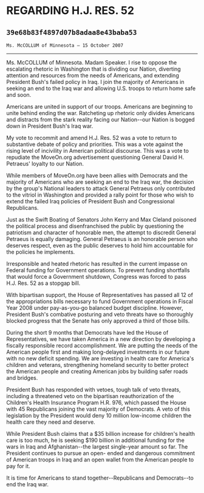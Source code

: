 # REGARDING H.J. RES. 52
## `39e68b83f4897d07b8adaa8e43baba53`
`Ms. McCOLLUM of Minnesota — 15 October 2007`

---


Ms. McCOLLUM of Minnesota. Madam Speaker. I rise to oppose the 
escalating rhetoric in Washington that is dividing our Nation, 
diverting attention and resources from the needs of Americans, and 
extending President Bush's failed policy in Iraq. I join the majority 
of Americans in seeking an end to the Iraq war and allowing U.S. troops 
to return home safe and soon.

Americans are united in support of our troops. Americans are 
beginning to unite behind ending the war. Ratcheting up rhetoric only 
divides Americans and distracts from the stark reality facing our 
Nation--our Nation is bogged down in President Bush's Iraq war.

My vote to recommit and amend H.J. Res. 52 was a vote to return to 
substantive debate of policy and priorities. This was a vote against 
the rising level of incivility in American political discourse. This 
was a vote to repudiate the MoveOn.org advertisement questioning 
General David H. Petraeus' loyalty to our Nation.

While members of MoveOn.org have been allies with Democrats and the 
majority of Americans who are seeking an end to the Iraq war, the 
decision by the group's National leaders to attack General Petraeus 
only contributed to the vitriol in Washington and provided a rally 
point for those who wish to extend the failed Iraq policies of 
President Bush and Congressional Republicans.

Just as the Swift Boating of Senators John Kerry and Max Cleland 
poisoned the political process and disenfranchised the public by 
questioning the patriotism and character of honorable men, the attempt 
to discredit General Petraeus is equally damaging. General Petraeus is 
an honorable person who deserves respect, even as the public deserves 
to hold him accountable for the policies he implements.

Irresponsible and heated rhetoric has resulted in the current impasse 
on Federal funding for Government operations. To prevent funding 
shortfalls that would force a Government shutdown, Congress was forced 
to pass H.J. Res. 52 as a stopgap bill.

With bipartisan support, the House of Representatives has passed all 
12 of the appropriations bills necessary to fund Government operations 
in Fiscal Year 2008 under pay-as-you-go balanced budget discipline. 
However, President Bush's combative posturing and veto threats have so 
thoroughly blocked progress that the Senate has only approved a third 
of those bills.

During the short 9 months that Democrats have led the House of 
Representatives, we have taken America in a new direction by developing 
a fiscally responsible record accomplishment. We are putting the needs 
of the American people first and making long-delayed investments in our 
future with no new deficit spending. We are investing in health care 
for America's children and veterans, strengthening homeland security to 
better protect the American people and creating American jobs by 
building safer roads and bridges.

President Bush has responded with vetoes, tough talk of veto threats, 
including a threatened veto on the bipartisan reauthorization of the 
Children's Health Insurance Program H.R. 976, which passed the House 
with 45 Republicans joining the vast majority of Democrats. A veto of 
this legislation by the President would deny 10 million low-income 
children the health care they need and deserve.

While President Bush claims that a $35 billion increase for 
children's health care is too much, he is seeking $190 billion in 
additional funding for the wars in Iraq and Afghanistan--the largest 
single-year amount so far. The President continues to pursue an open-
ended and dangerous commitment of American troops in Iraq and an open 
wallet from the American people to pay for it.

It is time for Americans to stand together--Republicans and 
Democrats--to end the Iraq war.
